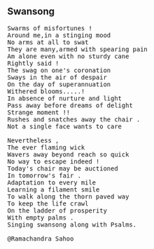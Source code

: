 ## Swansong
<pre>
Swarms of misfortunes ! 
Around me,in a stinging mood
No arms at all to swat
They are many,armed with spearing pain
Am alone even with no sturdy cane 
Rightly said !
The swag on one's coronation
Sways in the air of despair
On the day of superannuation
Withered blooms.....!
In absence of nurture and light
Pass away before dreams of delight
Strange moment !!
Rushes and snatches away the chair .
Not a single face wants to care

Nevertheless ,
The ever flaming wick
Wavers away beyond reach so quick
No way to escape indeed !
Today's chair may be auctioned
In tomorrow's fair .
Adaptation to every mile
Learning a filament smile
To walk along the thorn paved way
To keep the life crawl
On the ladder of prosperity
With empty palms .
Singing swansong along with Psalms.

@Ramachandra Sahoo
</pre>

